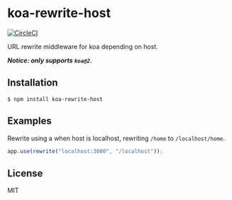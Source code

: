 # koa-rewrite-host

[![CircleCI](https://circleci.com/gh/ulrikstrid/koa-rewrite-host/tree/master.svg?style=svg)](https://circleci.com/gh/ulrikstrid/koa-rewrite-host/tree/master)

URL rewrite middleware for koa depending on host.

**_Notice: only supports `koa@2`._**

## Installation

```
$ npm install koa-rewrite-host
```

## Examples

Rewrite using a when host is localhost, rewriting `/home` to `/localhost/home`.

```js
app.use(rewrite("localhost:3000", "/localhost"));
```

## License

MIT
